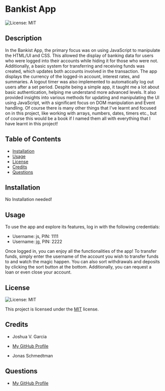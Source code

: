 # Bankist App

![License: MIT](https://img.shields.io/badge/License-MIT-yellow.svg)

## Description

In the Bankist App, the primary focus was on using JavaScript to manipulate the HTML/UI and CSS. This allowed the display of banking data for users who were logged into their accounts while hiding it for those who were not. Additionally, a basic system for transferring and receiving funds was created, which updates both accounts involved in the transaction. The app displays the currency of the logged-in account, interest rates, and summaries. A logout timer was also implemented to automatically log out users after a set period. Despite being a simple app, it taught me a lot about basic authentication, helping me understand more advanced levels. It also provided insights into various methods for updating and manipulating the UI using JavaScript, with a significant focus on DOM manipulation and Event handling. Of course there is many other things that I've learnt and focused on in this project, like working with arrays, numbers, dates, timers etc., but of course this would be a book if I named them all with everything that I have learnt in this project!

## Table of Contents

- [Installation](#installation)
- [Usage](#usage)
- [License](#license)
- [Credits](#credits)
- [Questions](#questions)

## Installation

No Installation needed!

## Usage

To use the app and explore its features, log in with the following credentials:

- Username: js, PIN: 1111
- Username: jg, PIN: 2222

Once logged in, you can enjoy all the functionalities of the app! To transfer funds, simply enter the username of the account you wish to transfer funds to and watch the magic happen. You can also sort withdrawals and deposits by clicking the sort button at the bottom. Additionally, you can request a loan or even close your account.

## License

![License: MIT](https://img.shields.io/badge/License-MIT-yellow.svg)

This project is licensed under the [MIT](https://choosealicense.com/licenses/mit/) license.

## Credits

- Joshua V. Garcia
- [My GitHub Profile](https://github.com/garciajv86)

- Jonas Schmedtman

## Questions

- [My GitHub Profile](https://github.com/garciajv86)
